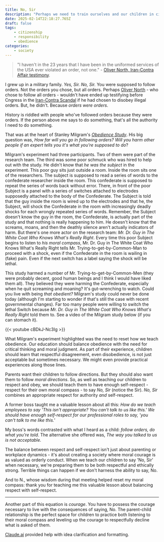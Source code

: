 ```yaml
---
title: No, Sir
description: "Perhaps we need to train ourselves and our children in civil disobedience."
date: 2025-02-14T22:18:27.765Z
draft: false
tags:
    - citizenship
    - responsibility
    - obedience
categories:
    - society
---
```

>  "I haven't in the 23 years that I have been in the uniformed services of the USA ever violated an order, not one." - [Oliver North, Iran-Contra Affair testimony](https://digitalrepository.unm.edu/cgi/viewcontent.cgi?article=1789&context=noticen). 

I grew up in a military family. *Yes, Sir. No, Sir.* You were supposed to follow orders. Not the orders you chose, but all orders. Perhaps [Oliver North](https://en.wikipedia.org/wiki/Oliver_North) - who chose to follow all orders - wouldn't have ended up testifying before Cngress in the [Iran-Contra Scandal](https://en.wikipedia.org/wiki/Iran%E2%80%93Contra_affair) if he had chosen to disobey illegal orders. But, he didn't. Because *orders were orders*. 

History is riddled with people who've followed orders because they were orders. If the person above me says to do something, that's all the authority I need to do something. 

That was at the heart of Stanley Milgram's *[Obedience Study](https://en.wikipedia.org/wiki/Milgram_experiment)*. His big question was, *How far will you go in following orders? Will you harm other people if an expert tells you it's what you're supposed to do*? 

Milgram's experiment had three participants. Two of them were part of the research team. The third was some poor schmuck who was hired to help out with the study. He didn't know that *he was the subject* in the experiment. This poor guy sits just outside a room. Inside the room sits one of the researchers. The subject is supposed to read a series of words to the confederate researcher inside the room. This confederate is supposed to repeat the series of words back without error. There, in front of the poor Subject is a panel with a series of switches attached to electrodes supposedly attached to the body of the Confederate. The Subject is told that the guy inside the room is wired up to the electrodes and that he, the Subject, will shock the Confederate in the room with increasingly deadly shocks for each wrongly repeated series of words. Remember, the Subject doesn't know the guy in the room, the Confederate, is actually part of the study and that nothing is really happening to him. He doesn't know that the screams, moans, and then the deathly silence aren't actually indicators of harm. But there's one more actor on the research team: *Mr. Dr. Guy in The White Coat Who Knows What's Really Right*. Every time this poor Subject begins to listen to *his moral compass*, Mr. Dr. Guy in The White Coat Who Knows What's Really Right tells Mr. Trying-to-get-by-Common-Man to proceed with a shock, even if the Confederate in the room is wailing in (fake) pain. Even if the next switch has a label saying the shock will be lethal. 

This study harmed a number of Mr. Trying-to-get-by-Common-Men (they were probably decent, good human beings and I think I would have liked them all). They believed they were harming the Confederate, especially when he quit screaming and moaning? It's gut-wrenching to watch. Could you live with being *that obedient?* Milgram's study could never be done today (although I'm starting to wonder if that's still the case with recent governmental changes). Far too many people were willing to switch the lethal Switch because *Mr. Dr. Guy in The White Coat Who Knows What's Really Right* told them to. See a video of the Milgram study below (if you can stomach it).

{{< youtube cBDkJ-Nc3Ig >}}

What Milgram's experiment highlighted was the need to reset how we teach obedience. Our education should balance obedience with the need for critical thinking and moral judgment. As part of their experience, children should learn that respectful disagreement, even disobedience, is not just acceptable but sometimes necessary. We might even provide practical experiences along those lines. 

Parents want their children to follow directions. But they should also want them to follow *moral directions*. So, as well as teaching our children to respect and obey, we should teach them to have enough self-respect - respect for their own moral compass - to say *No, Sir* (notice the Sir). *No, Sir* combines an appropriate respect for authority *and* self-respect. 

A former boss taught me a valuable lesson about all this: *How do we teach employees to say 'This isn't appropriate? You can't talk to us like this.' We should have enough self-respect for our professional roles to say, 'you can't talk to me like this.'*

My boss's words contrasted with what I heard as a child: *follow orders, do what you're told*. The alternative she offered was, *The way you talked to us is not acceptable.*

The balance between respect and self-respect isn't just about parenting or workplace dynamics - it's about creating a society where moral courage is as valued as orderly conduct. When we teach our children to say 'No, Sir' when necessary, we're preparing them to be both respectful and ethically strong. Terrible things can happen if we don't harness the ability to say, No. 

And to N., whose wisdom during that meeting helped reset my moral compass: thank you for teaching me this valuable lesson about balancing respect with self-respect.

---

Another part of this equation is *courage*. You have to possess the courage necessary to live with the consequences of saying, No. The parent-child relationship is the perfect space for children to practice both listening to their moral compass and leveling up the courage to respectfully decline what is asked of them. 

[Claude.ai](https://claude.ai) provided help with idea clarification and formatting. 

